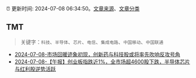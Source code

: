 :alarm_clock: 更新时间: 2024-07-08 06:34:50。[文章来源](/README.md)、[文章分类](/TAGS.md)

## TMT


> 关键字：`科技`、`半导体`、`芯片`、`电信`、`集成电路`、`中国移动`、`中国联通`



- [2024-07-08-市场回暖迹象初现，创新药与科技股或将率先吹响反攻号角](https://www.cls.cn/detail/1726032) 
- [2024-07-08-【午报】创业板指跌近1%，全市场超4600股下跌，半导体芯片与红利股逆势活跃](https://www.cls.cn/detail/1726211) 
